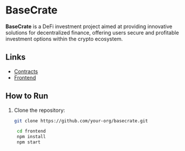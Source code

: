 # BaseCrate

**BaseCrate** is a DeFi investment project aimed at providing innovative solutions for decentralized finance, offering users secure and profitable investment options within the crypto ecosystem.

## Links

- [Contracts](https://github.com/BaseCrate/frontend)  
- [Frontend](https://github.com/BaseCrate/basecrate-contracts)

## How to Run

1. Clone the repository:
   ```bash
   git clone https://github.com/your-org/basecrate.git

    cd frontend
    npm install 
    npm start 